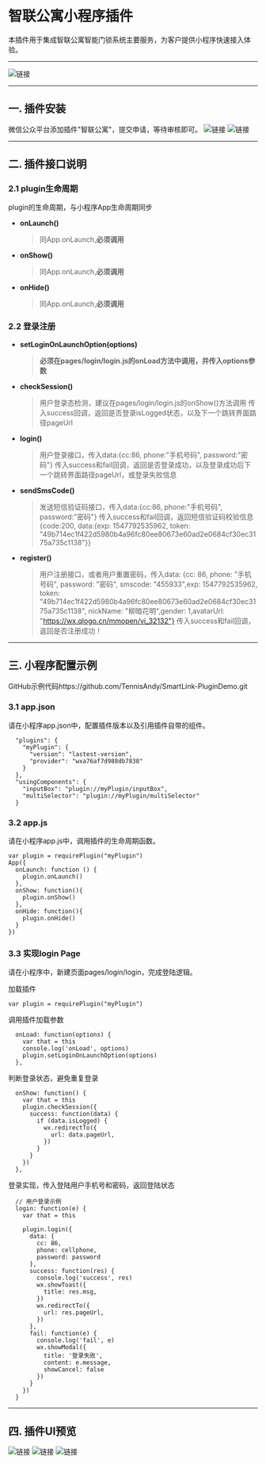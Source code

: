 # 智联公寓小程序插件

本插件用于集成智联公寓智能门锁系统主要服务，为客户提供小程序快速接入体验。
***

![链接](./demo_login.png)

***

## 一. 插件安装
微信公众平台添加插件"智联公寓"，提交申请，等待审核即可。
![链接](./install-1.png)
![链接](./install-2.png)

***
## 二. 插件接口说明
### 2.1 plugin生命周期
plugin的生命周期，与小程序App生命周期同步
  * **onLaunch()**
    > 同App.onLaunch,**必须调用**
  * **onShow()**
    > 同App.onLaunch,**必须调用**
  * **onHide()**
    > 同App.onLaunch,**必须调用**
    
### 2.2 登录注册
  * **setLoginOnLaunchOption(options)**
    > **必须在pages/login/login.js的onLoad方法中调用，并传入options参数**
  * **checkSession()**
    > 用户登录态检测，建议在pages/login/login.js的onShow()方法调用
    > 传入success回调，返回是否登录isLogged状态，以及下一个跳转界面路径pageUrl
  * **login()**
    > 用户登录接口，传入data:{cc:86, phone:"手机号码", password:"密码"}
    > 传入success和fail回调，返回是否登录成功，以及登录成功后下一个跳转界面路径pageUrl，或登录失败信息
  * **sendSmsCode()**
    > 发送短信验证码接口，传入data:{cc:86, phone:"手机号码", password:"密码"}
    > 传入success和fail回调，返回短信验证码校验信息{code:200, data:{exp: 1547792535962, token: "49b714ec1f422d5980b4a96fc80ee80673e60ad2e0684cf30ec3175a735c1138"}}
  * **register()**
    > 用户注册接口，或者用户重置密码，传入data: {cc: 86, phone: "手机号码", password: "密码", 
    smscode: "455933",exp: 1547792535962, token: "49b714ec1f422d5980b4a96fc80ee80673e60ad2e0684cf30ec3175a735c1138",
    nickName: "柳暗花明",gender: 1,avatarUrl: "https://wx.qlogo.cn/mmopen/vi_32132"}
    > 传入success和fail回调，返回是否注册成功！
***
## 三. 小程序配置示例
GitHub示例代码https://github.com/TennisAndy/SmartLink-PluginDemo.git
### 3.1 app.json
请在小程序app.json中，配置插件版本以及引用插件自带的组件。
```
  "plugins": {
    "myPlugin": {
      "version": "lastest-version",
      "provider": "wxa76af7d988db7838"
    }
  },
  "usingComponents": {
    "inputBox": "plugin://myPlugin/inputBox",
    "multiSelector": "plugin://myPlugin/multiSelector"
  }
```
### 3.2 app.js
请在小程序app.js中，调用插件的生命周期函数。
```
var plugin = requirePlugin("myPlugin")
App({
  onLaunch: function () {
    plugin.onLaunch()
  },
  onShow: function(){
    plugin.onShow()
  },
  onHide: function(){
    plugin.onHide()
  }
})
```
### 3.3 实现login Page
请在小程序中，新建页面pages/login/login，完成登陆逻辑。

加载插件
```
var plugin = requirePlugin("myPlugin")
```

调用插件加载参数
```
  onLoad: function(options) {
    var that = this
    console.log('onLoad', options)
    plugin.setLoginOnLaunchOption(options)
  },
```
判断登录状态，避免重复登录
```
  onShow: function() {
    var that = this
    plugin.checkSession({
      success: function(data) {
        if (data.isLogged) {
          wx.redirectTo({
            url: data.pageUrl,
          })
        }
      }
    })
  },
```
登录实现，传入登陆用户手机号和密码，返回登陆状态
```
  // 用户登录示例
  login: function(e) {
    var that = this

    plugin.login({
      data: {
        cc: 86,
        phone: cellphone,
        password: password
      },
      success: function(res) {
        console.log('success', res)
        wx.showToast({
          title: res.msg,
        })
        wx.redirectTo({
          url: res.pageUrl,
        })
      },
      fail: function(e) {
        console.log('fail', e)
        wx.showModal({
          title: '登录失败',
          content: e.message,
          showCancel: false
        })
      }
    })
  }
```
***
## 四. 插件UI预览
![链接](./plug_user.png)
![链接](./plug_lockList.png)
![链接](./plug_openLock.png)
